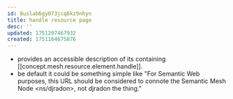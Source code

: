 ```yaml
---
id: 8uslab6gy073jcq6kz9nhyn
title: handle resource page
desc: ''
updated: 1751207467932
created: 1751164675876
---
```


- provides an accessible description of its containing [[concept.mesh.resource.element.handle]]. 
- be default it could be something simple like "For Semantic Web purposes, this URL should be considered to connote the Semantic Mesh Node <ns/djradon>, not djradon the thing."
